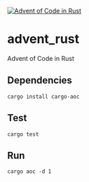[![Advent of Code in Rust](https://github.com/jcurtis/advent_rust/actions/workflows/rust.yml/badge.svg)](https://github.com/jcurtis/advent_rust/actions/workflows/rust.yml)

# advent_rust

Advent of Code in Rust

## Dependencies

```shell
cargo install cargo-aoc
```

## Test

```shell
cargo test
```

## Run

```shell
cargo aoc -d 1
```
